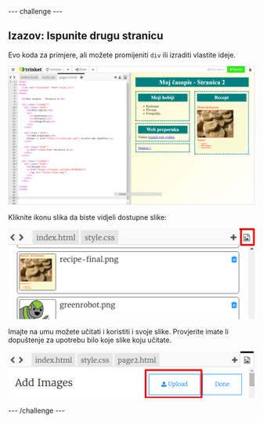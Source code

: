 \--- challenge \---

## Izazov: Ispunite drugu stranicu

Evo koda za primjere, ali možete promijeniti `div` ili izraditi vlastite ideje.

![screenshot](images/magazine-page2-challenge.png)

Kliknite ikonu slika da biste vidjeli dostupne slike:

![screenshot](images/magazine-images.png)

Imajte na umu možete učitati i koristiti i svoje slike. Provjerite imate li dopuštenje za upotrebu bilo koje slike koju učitate.

![screenshot](images/magazine-upload-images.png)

\--- /challenge \---